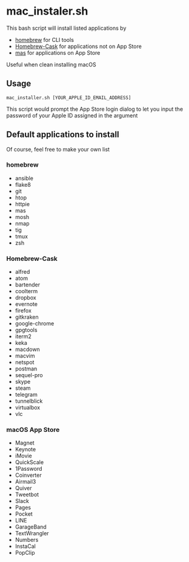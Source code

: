 # mac_instaler.sh
This bash script will install listed applications by 

* [homebrew](https://brew.sh/index_zh-tw.html) for CLI tools 
* [Homebrew-Cask](https://caskroom.github.io/) for applications not on App Store
* [mas](https://github.com/mas-cli/mas) for applications on App Store

Useful when clean installing macOS

## Usage
```mac_installer.sh [YOUR_APPLE_ID_EMAIL_ADDRESS]```

This script would prompt the App Store login dialog to let you input the  password of your Apple ID assigned in the argument

## Default applications to install
Of course, feel free to make your own list

### homebrew
* ansible
* flake8
* git
* htop
* httpie
* mas
* mosh
* nmap
* tig
* tmux
* zsh

### Homebrew-Cask
* alfred
* atom
* bartender
* coolterm
* dropbox
* evernote
* firefox
* gitkraken
* google-chrome
* gpgtools
* iterm2
* keka
* macdown
* macvim
* netspot
* postman
* sequel-pro
* skype
* steam
* telegram
* tunnelblick
* virtualbox
* vlc

### macOS App Store
* Magnet
* Keynote
* iMovie
* QuickScale
* 1Password
* Coinverter
* Airmail3
* Quiver
* Tweetbot
* Slack
* Pages
* Pocket
* LINE
* GarageBand
* TextWrangler
* Numbers
* InstaCal
* PopClip
